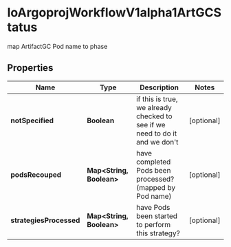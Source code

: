 

# IoArgoprojWorkflowV1alpha1ArtGCStatus

map ArtifactGC Pod name to phase

## Properties

Name | Type | Description | Notes
------------ | ------------- | ------------- | -------------
**notSpecified** | **Boolean** | if this is true, we already checked to see if we need to do it and we don&#39;t |  [optional]
**podsRecouped** | **Map&lt;String, Boolean&gt;** | have completed Pods been processed? (mapped by Pod name) |  [optional]
**strategiesProcessed** | **Map&lt;String, Boolean&gt;** | have Pods been started to perform this strategy? |  [optional]



